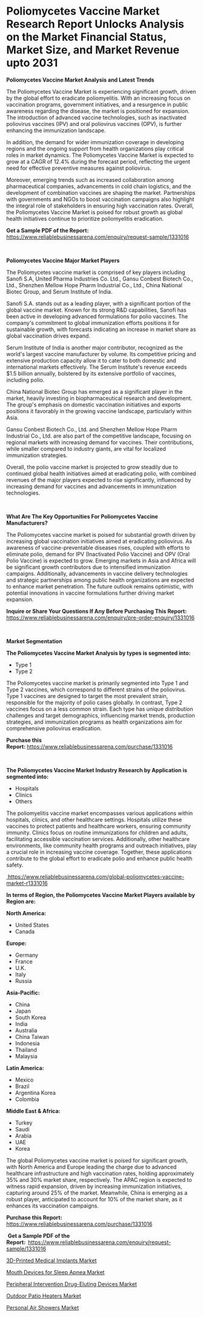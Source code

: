 <p><h1>Poliomycetes Vaccine Market Research Report Unlocks Analysis on the Market Financial Status, Market Size, and Market Revenue upto 2031</h1></p><p><strong>Poliomycetes Vaccine Market Analysis and Latest Trends</strong></p>
<p><p>The Poliomycetes Vaccine Market is experiencing significant growth, driven by the global effort to eradicate poliomyelitis. With an increasing focus on vaccination programs, government initiatives, and a resurgence in public awareness regarding the disease, the market is positioned for expansion. The introduction of advanced vaccine technologies, such as inactivated poliovirus vaccines (IPV) and oral poliovirus vaccines (OPV), is further enhancing the immunization landscape. </p><p>In addition, the demand for wider immunization coverage in developing regions and the ongoing support from health organizations play critical roles in market dynamics. The Poliomycetes Vaccine Market is expected to grow at a CAGR of 12.4% during the forecast period, reflecting the urgent need for effective preventive measures against poliovirus. </p><p>Moreover, emerging trends such as increased collaboration among pharmaceutical companies, advancements in cold chain logistics, and the development of combination vaccines are shaping the market. Partnerships with governments and NGOs to boost vaccination campaigns also highlight the integral role of stakeholders in ensuring high vaccination rates. Overall, the Poliomycetes Vaccine Market is poised for robust growth as global health initiatives continue to prioritize poliomyelitis eradication.</p></p>
<p><strong>Get a Sample PDF of the Report:&nbsp;</strong> <a href="https://www.reliablebusinessarena.com/enquiry/request-sample/1331016?utm_campaign=1294&utm_medium=2&utm_source=Github&utm_content=ia&utm_term=16102024&utm_id=poliomycetes-vaccine">https://www.reliablebusinessarena.com/enquiry/request-sample/1331016</a></p>
<p>&nbsp;</p>
<p><strong>Poliomycetes Vaccine Major Market Players</strong></p>
<p><p>The Poliomycetes vaccine market is comprised of key players including Sanofi S.A, United Pharma Industries Co. Ltd., Gansu Conbest Biotech Co., Ltd., Shenzhen Mellow Hope Pharm Industrial Co., Ltd., China National Biotec Group, and Serum Institute of India. </p><p>Sanofi S.A. stands out as a leading player, with a significant portion of the global vaccine market. Known for its strong R&D capabilities, Sanofi has been active in developing advanced formulations for polio vaccines. The company's commitment to global immunization efforts positions it for sustainable growth, with forecasts indicating an increase in market share as global vaccination drives expand.</p><p>Serum Institute of India is another major contributor, recognized as the world's largest vaccine manufacturer by volume. Its competitive pricing and extensive production capacity allow it to cater to both domestic and international markets effectively. The Serum Institute's revenue exceeds $1.5 billion annually, bolstered by its extensive portfolio of vaccines, including polio. </p><p>China National Biotec Group has emerged as a significant player in the market, heavily investing in biopharmaceutical research and development. The group's emphasis on domestic vaccination initiatives and exports positions it favorably in the growing vaccine landscape, particularly within Asia.</p><p>Gansu Conbest Biotech Co., Ltd. and Shenzhen Mellow Hope Pharm Industrial Co., Ltd. are also part of the competitive landscape, focusing on regional markets with increasing demand for vaccines. Their contributions, while smaller compared to industry giants, are vital for localized immunization strategies.</p><p>Overall, the polio vaccine market is projected to grow steadily due to continued global health initiatives aimed at eradicating polio, with combined revenues of the major players expected to rise significantly, influenced by increasing demand for vaccines and advancements in immunization technologies.</p></p>
<p>&nbsp;</p>
<p><strong>What Are The Key Opportunities For Poliomycetes Vaccine Manufacturers?</strong></p>
<p><p>The Poliomycetes vaccine market is poised for substantial growth driven by increasing global vaccination initiatives aimed at eradicating poliovirus. As awareness of vaccine-preventable diseases rises, coupled with efforts to eliminate polio, demand for IPV (Inactivated Polio Vaccine) and OPV (Oral Polio Vaccine) is expected to grow. Emerging markets in Asia and Africa will be significant growth contributors due to intensified immunization campaigns. Additionally, advancements in vaccine delivery technologies and strategic partnerships among public health organizations are expected to enhance market penetration. The future outlook remains optimistic, with potential innovations in vaccine formulations further driving market expansion.</p></p>
<p><strong>Inquire or Share Your Questions If Any Before Purchasing This Report:</strong> <a href="https://www.reliablebusinessarena.com/enquiry/pre-order-enquiry/1331016?utm_campaign=1294&utm_medium=2&utm_source=Github&utm_content=ia&utm_term=16102024&utm_id=poliomycetes-vaccine">https://www.reliablebusinessarena.com/enquiry/pre-order-enquiry/1331016</a></p>
<p>&nbsp;</p>
<p><strong>Market Segmentation</strong></p>
<p><strong>The Poliomycetes Vaccine Market Analysis by types is segmented into:</strong></p>
<p><ul><li>Type 1</li><li>Type 2</li></ul></p>
<p><p>The Poliomycetes vaccine market is primarily segmented into Type 1 and Type 2 vaccines, which correspond to different strains of the poliovirus. Type 1 vaccines are designed to target the most prevalent strain, responsible for the majority of polio cases globally. In contrast, Type 2 vaccines focus on a less common strain. Each type has unique distribution challenges and target demographics, influencing market trends, production strategies, and immunization programs as health organizations aim for comprehensive poliovirus eradication.</p></p>
<p><strong>Purchase this Report:&nbsp;</strong><a href="https://www.reliablebusinessarena.com/purchase/1331016?utm_campaign=1294&utm_medium=2&utm_source=Github&utm_content=ia&utm_term=16102024&utm_id=poliomycetes-vaccine">https://www.reliablebusinessarena.com/purchase/1331016</a></p>
<p>&nbsp;</p>
<p><strong>The Poliomycetes Vaccine Market Industry Research by Application is segmented into:</strong></p>
<p><ul><li>Hospitals</li><li>Clinics</li><li>Others</li></ul></p>
<p><p>The poliomyelitis vaccine market encompasses various applications within hospitals, clinics, and other healthcare settings. Hospitals utilize these vaccines to protect patients and healthcare workers, ensuring community immunity. Clinics focus on routine immunizations for children and adults, facilitating accessible vaccination services. Additionally, other healthcare environments, like community health programs and outreach initiatives, play a crucial role in increasing vaccine coverage. Together, these applications contribute to the global effort to eradicate polio and enhance public health safety.</p></p>
<p><a href="https://www.reliablebusinessarena.com/global-poliomycetes-vaccine-market-r1331016?utm_campaign=1294&utm_medium=2&utm_source=Github&utm_content=ia&utm_term=16102024&utm_id=poliomycetes-vaccine">&nbsp;https://www.reliablebusinessarena.com/global-poliomycetes-vaccine-market-r1331016</a></p>
<p><strong>In terms of Region, the Poliomycetes Vaccine Market Players available by Region are:</strong></p>
<p>
    <p> <strong> North America: </strong>
        <ul>
            <li>United States</li>
            <li>Canada</li>
        </ul>
        </p> 
    <p> <strong> Europe: </strong>
        <ul>
            <li>Germany</li>
            <li>France</li>
            <li>U.K.</li>
            <li>Italy</li>
            <li>Russia</li>
        </ul>
        </p> 
    <p> <strong> Asia-Pacific: </strong>
        <ul>
            <li>China</li>
            <li>Japan</li>
            <li>South Korea</li>
            <li>India</li>
            <li>Australia</li>
            <li>China Taiwan</li>
            <li>Indonesia</li>
            <li>Thailand</li>
            <li>Malaysia</li>
        </ul>
        </p> 
    <p> <strong> Latin America: </strong>
        <ul>
            <li>Mexico</li>
            <li>Brazil</li>
            <li>Argentina Korea</li>
            <li>Colombia</li>
        </ul>
        </p> 
    <p> <strong> Middle East & Africa: </strong>
        <ul>
            <li>Turkey</li>
            <li>Saudi</li>
            <li>Arabia</li>
            <li>UAE</li>
            <li>Korea</li>
        </ul>
    </p>
    </p>
<p><p>The global Poliomycetes vaccine market is poised for significant growth, with North America and Europe leading the charge due to advanced healthcare infrastructure and high vaccination rates, holding approximately 35% and 30% market share, respectively. The APAC region is expected to witness rapid expansion, driven by increasing immunization initiatives, capturing around 25% of the market. Meanwhile, China is emerging as a robust player, anticipated to account for 10% of the market share, as it enhances its vaccination campaigns.</p></p>
<p><strong>Purchase this Report: </strong><a href="https://www.reliablebusinessarena.com/purchase/1331016?utm_campaign=1294&utm_medium=2&utm_source=Github&utm_content=ia&utm_term=16102024&utm_id=poliomycetes-vaccine">https://www.reliablebusinessarena.com/purchase/1331016</a></p>
<p>&nbsp;<strong>Get a Sample PDF of the Report:&nbsp;&nbsp;</strong><a href="https://www.reliablebusinessarena.com/enquiry/request-sample/1331016?utm_campaign=1294&utm_medium=2&utm_source=Github&utm_content=ia&utm_term=16102024&utm_id=poliomycetes-vaccine">https://www.reliablebusinessarena.com/enquiry/request-sample/1331016</a></p>
<p><strong></strong></p>
<p><p><a href="https://www.linkedin.com/pulse/surfing-3d-printed-medical-implants-wave-riding-market-7bb0e?trk=public_post_embed_feed-article-content&utm_campaign=1294&utm_medium=2&utm_source=Github&utm_content=ia&utm_term=16102024&utm_id=poliomycetes-vaccine">3D-Printed Medical Implants Market</a></p><p><a href="https://www.linkedin.com/pulse/market-forecasting-change-global-mouth-devices-sleep-apnea-nvc4e?trk=public_post_embed_feed-article-content&utm_campaign=1294&utm_medium=2&utm_source=Github&utm_content=ia&utm_term=16102024&utm_id=poliomycetes-vaccine">Mouth Devices for Sleep Apnea Market</a></p><p><a href="https://github.com/sandygraoj2/Market-Research-Report-List-1/blob/main/peripheral-intervention-drug-eluting-devices-market.md?utm_campaign=1294&utm_medium=2&utm_source=Github&utm_content=ia&utm_term=16102024&utm_id=poliomycetes-vaccine">Peripheral Intervention Drug-Eluting Devices Market</a></p><p><a href="https://www.linkedin.com/pulse/outdoor-patio-heaters-market-emerging-trends-future-prospects-1oe5c?utm_campaign=1294&utm_medium=2&utm_source=Github&utm_content=ia&utm_term=16102024&utm_id=poliomycetes-vaccine">Outdoor Patio Heaters Market</a></p><p><a href="https://github.com/WillieWoodard/Market-Research-Report-List-6/blob/main/personal-air-showers-market.md?utm_campaign=1294&utm_medium=2&utm_source=Github&utm_content=ia&utm_term=16102024&utm_id=poliomycetes-vaccine">Personal Air Showers Market</a></p></p>